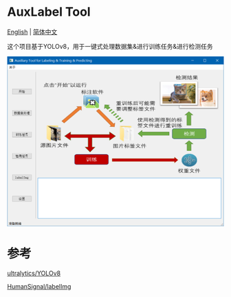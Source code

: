 # AuxLabel Tool

[English](./README.md) | [简体中文](./README_CN.md)

这个项目基于YOLOv8，用于一键式处理数据集&进行训练任务&进行检测任务

![image1](./resources/1.png)



# 参考

[ultralytics/YOLOv8](https://github.com/ultralytics/ultralytics)

[HumanSignal/labelImg](https://github.com/HumanSignal/labelImg)
